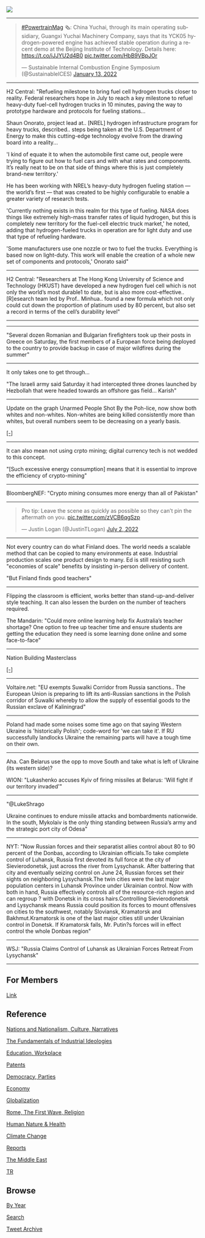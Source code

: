<img src="https://drive.google.com/uc?export=view&id=1B2wf9R7AMH1d7Vw6e2mucLbIQ5NSjir7"/>

---

<blockquote class="twitter-tweet"><p lang="en" dir="ltr"><a href="https://twitter.com/hashtag/PowertrainMag?src=hash&amp;ref_src=twsrc%5Etfw">#PowertrainMag</a> 🗞️: China Yuchai, through its main operating subsidiary, Guangxi Yuchai Machinery Company, says that its YCK05 hydrogen-powered engine has achieved stable operation during a recent demo at the Beijing Institute of Technology. Details here: <a href="https://t.co/iJJYU2d4B0">https://t.co/iJJYU2d4B0</a> <a href="https://t.co/HbB9VBpJOr">pic.twitter.com/HbB9VBpJOr</a></p>&mdash; Sustainable Internal Combustion Engine Symposium (@SustainableICES) <a href="https://twitter.com/SustainableICES/status/1481553908480847877?ref_src=twsrc%5Etfw">January 13, 2022</a></blockquote> <script async src="https://platform.twitter.com/widgets.js" charset="utf-8"></script>

---

H2 Central: "Refueling milestone to bring fuel cell hydrogen trucks
closer to reality. Federal researchers hope in July to reach a key
milestone to refuel heavy-duty fuel-cell hydrogen trucks in 10
minutes, paving the way to prototype hardware and protocols for
fueling stations...

Shaun Onorato, project lead at.. [NREL] hydrogen infrastructure
program for heavy trucks, described.. steps being taken at the
U.S. Department of Energy to make this cutting-edge technology evolve
from the drawing board into a reality...

'I kind of equate it to when the automobile first came out, people
were trying to figure out how to fuel cars and with what rates and
components. It’s really neat to be on that side of things where this
is just completely brand-new territory.'

He has been working with NREL’s heavy-duty hydrogen fueling station —
the world’s first — that was created to be highly configurable to
enable a greater variety of research tests.

'Currently nothing exists in this realm for this type of fueling. NASA
does things like extremely high-mass transfer rates of liquid
hydrogen, but this is completely new territory for the fuel-cell
electric truck market,' he noted, adding that hydrogen-fueled trucks
in operation are for light duty and use that type of refueling
hardware.

'Some manufacturers use one nozzle or two to fuel the
trucks. Everything is based now on light-duty. This work will enable
the creation of a whole new set of components and protocols,' Onorato
said"

---

H2 Central: "Researchers at The Hong Kong University of Science and
Technology (HKUST) have developed a new hydrogen fuel cell which is
not only the world’s most durable1 to date, but is also more
cost-effective..  [R]esearch team led by Prof.. Minhua.. found a new
formula which not only could cut down the proportion of platinum used
by 80 percent, but also set a record in terms of the cell’s durability
level"

---























---

"Several dozen Romanian and Bulgarian firefighters took up their posts
in Greece on Saturday, the first members of a European force being
deployed to the country to provide backup in case of major wildfires
during the summer"

---

It only takes one to get through...

"The Israeli army said Saturday it had intercepted three drones
launched by Hezbollah that were headed towards an offshore gas
field... Karish"

---


Update on the graph Unarmed People Shot By the Poh-lice, now show both
whites and non-whites. Non-whites are being killed consistently more
than whites, but overall numbers seem to be decreasing on a yearly
basis.

[[-]](2019/05/confstats.html#unarmed)

---

It can also mean not using crpto mining; digital currency tech is not
wedded to this concept.

"[Such excessive energy consumption] means that it is essential to
improve the efficiency of crypto-mining"

---

BloombergNEF: "Crypto mining consumes more energy than all of Pakistan"

---

<blockquote class="twitter-tweet"><p lang="en" dir="ltr">Pro tip: Leave the scene as quickly as possible so they can’t pin the aftermath on you. <a href="https://t.co/zVCB6qgSzp">pic.twitter.com/zVCB6qgSzp</a></p>&mdash; Justin Logan (@JustinTLogan) <a href="https://twitter.com/JustinTLogan/status/1543226834397151232?ref_src=twsrc%5Etfw">July 2, 2022</a></blockquote> <script async src="https://platform.twitter.com/widgets.js" charset="utf-8"></script>

---

Not every country can do what Finland does. The world needs a scalable
method that can be copied to many environments at ease. Industrial
production scales one product design to many. Ed is still resisting
such "economies of scale" benefits by insisting in-person delivery of
content.

"But Finland finds good teachers"

---

Flipping the classroom is efficient, works better than
stand-up-and-deliver style teaching. It can also lessen the burden
on the number of teachers required. 

The Mandarin: "Could more online learning help fix Australia’s teacher
shortage? One option to free up teacher time and ensure students are
getting the education they need is some learning done online and some
face-to-face"

---

Nation Building Masterclass

[[-]](https://youtu.be/YKNFOq5nN0A)

---

Voltaire.net: "EU exempts Suwalki Corridor from Russia sanctions.. The
European Union is preparing to lift its anti-Russian sanctions in the
Polish corridor of Suwalki whereby to allow the supply of essential
goods to the Russian exclave of Kaliningrad"

---

Poland had made some noises some time ago on that saying Western
Ukraine is 'historically Polish'; code-word for 'we can take it'.  If
RU successfully landlocks Ukraine the remaining parts will have a
tough time on their own.

---

Aha. Can Belarus use the opp to move South and take what is left of
Ukraine (its western side)?

WION: "Lukashenko accuses Kyiv of firing missiles at Belarus: 'Will
fight if our territory invaded'"

---

"@LukeShrago

Ukraine continues to endure missile attacks and bombardments
nationwide. In the south, Mykolaiv is the only thing standing between
Russia’s army and the strategic port city of Odesa"

---

NYT: "Now Russian forces and their separatist allies control about 80
to 90 percent of the Donbas, according to Ukrainian officials.To take
complete control of Luhansk, Russia first devoted its full force at
the city of Sievierodonetsk, just across the river from
Lysychansk. After battering that city and eventually seizing control
on June 24, Russian forces set their sights on neighboring
Lysychansk.The twin cities were the last major population centers in
Luhansk Province under Ukrainian control. Now with both in hand,
Russia effectively controls all of the resource-rich region and can
regroup ? with Donetsk in its cross hairs.Controlling Sievierodonetsk
and Lysychansk means Russia could position its forces to mount
offensives on cities to the southwest, notably Sloviansk, Kramatorsk
and Bakhmut.Kramatorsk is one of the last major cities still under
Ukrainian control in Donetsk. If Kramatorsk falls, Mr. Putin?s forces
will in effect control the whole Donbas region"

---

WSJ: "Russia Claims Control of Luhansk as Ukrainian Forces Retreat
From Lysychansk"

---

## For Members

[Link](https://thirdwave-members.herokuapp.com)

## Reference

[Nations and Nationalism, Culture, Narratives](2013/02/nations-and-nationalism.html)

[The Fundamentals of Industrial Ideologies](2011/04/fundamentals-of-industrial-ideologies.html)

[Education, Workplace](2017/09/education-workplace.html)

[Patents](2018/09/patents.html)

[Democracy, Parties](2016/11/democracy.html)

[Economy](2018/05/economy.html)

[Globalization](2018/09/globalization.html)

[Rome, The First Wave, Religion](2017/12/rome.html)

[Human Nature & Health](2020/07/human-nature.html)

[Climate Change](2018/12/climate.html)

[Reports](2019/05/reports.html)

[The Middle East](2019/07/middleeast.html)

[TR](../tr)

## Browse

[By Year](years.html)

[Search](search.html)

[Tweet Archive](tweets/index.html)
